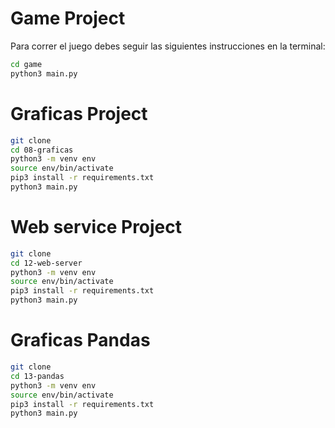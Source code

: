 # Game Project

Para correr el juego debes seguir las siguientes instrucciones en la terminal:

```sh
cd game
python3 main.py
```

# Graficas Project

```sh
git clone
cd 08-graficas
python3 -m venv env
source env/bin/activate
pip3 install -r requirements.txt
python3 main.py
````

# Web service Project

```sh
git clone
cd 12-web-server
python3 -m venv env
source env/bin/activate
pip3 install -r requirements.txt
python3 main.py
````

# Graficas Pandas
```sh
git clone
cd 13-pandas
python3 -m venv env
source env/bin/activate
pip3 install -r requirements.txt
python3 main.py
````